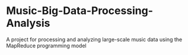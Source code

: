 # Music-Big-Data-Processing-Analysis
A project for processing and analyzing large-scale music data using the MapReduce programming model
